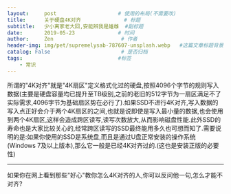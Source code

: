 ```yaml
---
layout:     post                    # 使用的布局(不需要改)
title:      关于硬盘4K对齐              # 标题
subtitle:   少小离家老大回,安能辨我是雄雌  #副标题
date:       2019-05-23              # 时间
author:     Zen                      # 作者
header-img: img/pet/supremelysab-787607-unsplash.webp   #这篇文章标题背景图片
catalog: False                       # 是否归档
tags:                               #标签
    - 常识
---
```

所谓的"4K对齐"就是"4K扇区"定义格式化过的硬盘,按照4096个字节的规则写入数据(主要是硬盘容量均已提升至TB级别,之前的老旧的512字节为一扇区满足不了实际需求,4096字节为基础扇区势在必行了).如果SSD不进行4K对齐,写入数据的写入点正好会介于两个4K扇区的之间,也就是说即使是写入最小量的数据,也会使用到两个4K扇区,这样会造成跨区读写,读写次数放大,从而影响磁盘性能.此外SSD的寿命也是大家比较关心的,经常跨区读写的SSD最终能用多久也可想而知了.需要说明的是:如果你使用的SSD是系统盘,而且是通过U盘正常安装的操作系统(Windows 7及以上版本),那么它一般是已经4K对齐过的.(这也是安装正版的必要性)

----
如果你在网上看到那些"好心"教你怎么4K对齐的人,你可以反问他一句,怎么才能不对齐?

